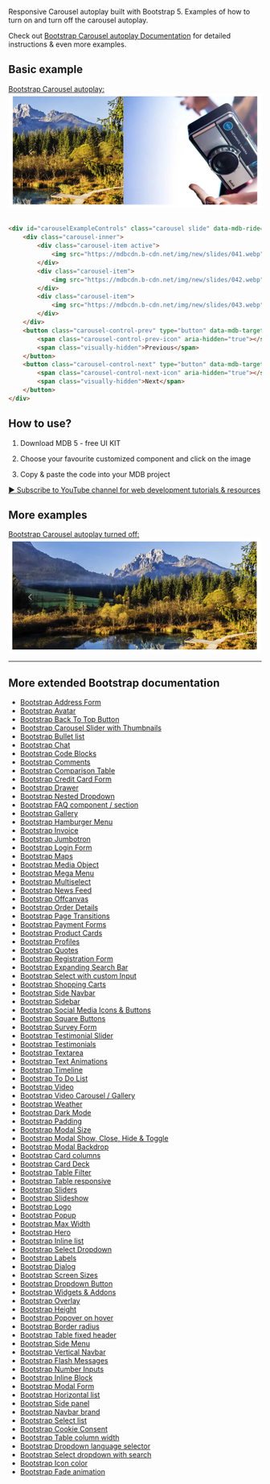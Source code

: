 
Responsive Carousel autoplay built with Bootstrap 5. Examples of how to turn on and turn off the carousel autoplay.

Check out [Bootstrap Carousel autoplay Documentation](https://mdbootstrap.com/docs/standard/extended/carousel-autoplay/) for detailed instructions & even more examples.

## Basic example

[Bootstrap Carousel autoplay:
![Bootstrap 5 Carousel autoplay](/assets/basic-example.png)](https://mdbootstrap.com/docs/standard/extended/carousel-autoplay/#section-basic-example)

```html

<div id="carouselExampleControls" class="carousel slide" data-mdb-ride="carousel">
    <div class="carousel-inner">
        <div class="carousel-item active">
            <img src="https://mdbcdn.b-cdn.net/img/new/slides/041.webp" class="d-block w-100" alt="Wild Landscape" />
        </div>
        <div class="carousel-item">
            <img src="https://mdbcdn.b-cdn.net/img/new/slides/042.webp" class="d-block w-100" alt="Camera" />
        </div>
        <div class="carousel-item">
            <img src="https://mdbcdn.b-cdn.net/img/new/slides/043.webp" class="d-block w-100" alt="Exotic Fruits" />
        </div>
    </div>
    <button class="carousel-control-prev" type="button" data-mdb-target="#carouselExampleControls" data-mdb-slide="prev">
        <span class="carousel-control-prev-icon" aria-hidden="true"></span>
        <span class="visually-hidden">Previous</span>
    </button>
    <button class="carousel-control-next" type="button" data-mdb-target="#carouselExampleControls" data-mdb-slide="next">
        <span class="carousel-control-next-icon" aria-hidden="true"></span>
        <span class="visually-hidden">Next</span>
    </button>
</div>

```

## How to use?

1. Download MDB 5 - free UI KIT

2. Choose your favourite customized component and click on the image

3. Copy & paste the code into your MDB project

[▶️ Subscribe to YouTube channel for web development tutorials & resources](https://www.youtube.com/MDBootstrap?sub_confirmation=1)

## More examples

[Bootstrap Carousel autoplay turned off:
![Bootstrap 5 Carousel autoplay](/assets/autoplay-turned-off.png)](https://mdbootstrap.com/docs/standard/extended/carousel-autoplay/#section-autoplay-turned-off)

___

## More extended Bootstrap documentation

<ul>
<li><a href="https://mdbootstrap.com/docs/standard/extended/bootstrap-address-form/">Bootstrap Address Form</a></li>
<li><a href="https://mdbootstrap.com/docs/standard/extended/avatar/">Bootstrap Avatar</a></li>
<li><a href="https://mdbootstrap.com/docs/standard/extended/back-to-top/">Bootstrap Back To Top Button</a></li>
<li><a href="https://mdbootstrap.com/docs/standard/extended/carousel-with-thumbnails/">Bootstrap Carousel Slider with Thumbnails</a></li>
<li><a href="https://mdbootstrap.com/docs/standard/extended/bullet-list/">Bootstrap Bullet list</a></li>
<li><a href="https://mdbootstrap.com/docs/standard/extended/chat/">Bootstrap Chat</a></li>
<li><a href="https://mdbootstrap.com/docs/standard/extended/code/">Bootstrap Code Blocks</a></li>
<li><a href="https://mdbootstrap.com/docs/standard/extended/comments/">Bootstrap Comments</a></li>
<li><a href="https://mdbootstrap.com/docs/standard/extended/bootstrap-comparison-table/">Bootstrap Comparison Table</a></li>
<li><a href="https://mdbootstrap.com/docs/standard/extended/credit-card/">Bootstrap Credit Card Form</a></li>
<li><a href="https://mdbootstrap.com/docs/standard/extended/drawer/">Bootstrap Drawer</a></li>
<li><a href="https://mdbootstrap.com/docs/standard/extended/dropdown-multilevel/">Bootstrap Nested Dropdown</a></li>
<li><a href="https://mdbootstrap.com/docs/standard/extended/faq/">Bootstrap FAQ component / section</a></li>
<li><a href="https://mdbootstrap.com/docs/standard/extended/gallery/">Bootstrap Gallery</a></li>
<li><a href="https://mdbootstrap.com/docs/standard/extended/hamburger-menu/">Bootstrap Hamburger Menu</a></li>
<li><a href="https://mdbootstrap.com/docs/standard/extended/bootstrap-invoice/">Bootstrap Invoice</a></li>
<li><a href="https://mdbootstrap.com/docs/standard/extended/jumbotron/">Bootstrap Jumbotron</a></li>
<li><a href="https://mdbootstrap.com/docs/standard/extended/login/">Bootstrap Login Form</a></li>
<li><a href="https://mdbootstrap.com/docs/standard/extended/maps/">Bootstrap Maps</a></li>
<li><a href="https://mdbootstrap.com/docs/standard/extended/media-object/">Bootstrap Media Object</a></li>
<li><a href="https://mdbootstrap.com/docs/standard/extended/mega-menu/">Bootstrap Mega Menu</a></li> 
<li><a href="https://mdbootstrap.com/docs/standard/extended/multiselect/">Bootstrap Multiselect</a></li> 
<li><a href="https://mdbootstrap.com/docs/standard/extended/news-feed/">Bootstrap News Feed</a></li> 
<li><a href="https://mdbootstrap.com/docs/standard/extended/offcanvas/">Bootstrap Offcanvas</a></li> 
<li><a href="https://mdbootstrap.com/docs/standard/extended/order-details/">Bootstrap Order Details</a></li> 
<li><a href="https://mdbootstrap.com/docs/standard/extended/page-transitions/">Bootstrap Page Transitions</a></li> 
<li><a href="https://mdbootstrap.com/docs/standard/extended/payment-forms/">Bootstrap Payment Forms</a></li> 
<li><a href="https://mdbootstrap.com/docs/standard/extended/product-cards/">Bootstrap Product Cards</a></li> 
<li><a href="https://mdbootstrap.com/docs/standard/extended/profiles/">Bootstrap Profiles</a></li>  
<li><a href="https://mdbootstrap.com/docs/standard/extended/quotes/">Bootstrap Quotes</a></li> 
<li><a href="https://mdbootstrap.com/docs/standard/extended/registration/">Bootstrap Registration Form</a></li> 
<li><a href="https://mdbootstrap.com/docs/standard/extended/search-expanding/">Bootstrap Expanding Search Bar</a></li> 
<li><a href="https://mdbootstrap.com/docs/standard/extended/select-with-custom-input//">Bootstrap Select with custom Input</a></li> 
<li><a href="https://mdbootstrap.com/docs/standard/extended/shopping-carts/">Bootstrap Shopping Carts</a></li> 
<li><a href="https://mdbootstrap.com/docs/standard/extended/side-navbar/">Bootstrap Side Navbar</a></li>  
<li><a href="https://mdbootstrap.com/docs/standard/extended/sidebar/">Bootstrap Sidebar</a></li>  
<li><a href="https://mdbootstrap.com/docs/standard/extended/social-media/">Bootstrap Social Media Icons & Buttons</a></li>  
<li><a href="https://mdbootstrap.com/docs/standard/extended/square-buttons/">Bootstrap Square Buttons</a></li>  
<li><a href="https://mdbootstrap.com/docs/standard/extended/bootstrap-survey-form/">Bootstrap Survey Form</a></li>  
<li><a href="https://mdbootstrap.com/docs/standard/extended/testimonial-slider/">Bootstrap Testimonial Slider</a></li>  
<li><a href="https://mdbootstrap.com/docs/standard/extended/testimonials/">Bootstrap Testimonials</a></li>  
<li><a href="https://mdbootstrap.com/docs/standard/extended/textarea/">Bootstrap Textarea</a></li>  
<li><a href="https://mdbootstrap.com/docs/standard/extended/css-text-animations/">Bootstrap Text Animations</a></li> 
<li><a href="https://mdbootstrap.com/docs/standard/extended/timeline/">Bootstrap Timeline</a></li>  
<li><a href="https://mdbootstrap.com/docs/standard/extended/to-do-list/">Bootstrap To Do List</a></li>  
<li><a href="https://mdbootstrap.com/docs/standard/extended/video/">Bootstrap Video</a></li>
<li><a href="https://mdbootstrap.com/docs/standard/extended/video-carousel/">Bootstrap Video Carousel / Gallery</a></li>  
<li><a href="https://mdbootstrap.com/docs/standard/extended/weather/">Bootstrap Weather</a></li> 
<li><a href="https://mdbootstrap.com/docs/standard/extended/dark-mode/">Bootstrap Dark Mode</a></li> 
<li><a href="https://mdbootstrap.com/docs/standard/extended/padding/">Bootstrap Padding</a></li> 
<li><a href="https://mdbootstrap.com/docs/standard/extended/modal-size/">Bootstrap Modal Size</a></li> 
<li><a href="https://mdbootstrap.com/docs/standard/extended/modal-methods/">Bootstrap Modal Show, Close, Hide & Toggle</a></li> 
<li><a href="https://mdbootstrap.com/docs/standard/extended/modal-backdrop/">Bootstrap Modal Backdrop</a></li> 
<li><a href="https://mdbootstrap.com/docs/standard/extended/card-columns/">Bootstrap Card columns</a></li> 
<li><a href="https://mdbootstrap.com/docs/standard/extended/card-deck/">Bootstrap Card Deck</a></li> 
<li><a href="https://mdbootstrap.com/docs/standard/extended/table-filter/">Bootstrap Table Filter</a></li> 
<li><a href="https://mdbootstrap.com/docs/standard/extended/table-responsive/">Bootstrap Table responsive</a></li> 
<li><a href="https://mdbootstrap.com/docs/standard/extended/slider/">Bootstrap Sliders</a></li> 
<li><a href="https://mdbootstrap.com/docs/standard/extended/slideshow/">Bootstrap Slideshow</a></li> 
<li><a href="https://mdbootstrap.com/docs/standard/extended/logo/">Bootstrap Logo</a></li> 
<li><a href="https://mdbootstrap.com/docs/standard/extended/popup/">Bootstrap Popup</a></li> 
<li><a href="https://mdbootstrap.com/docs/standard/extended/max-width/">Bootstrap Max Width</a></li> 
<li><a href="https://mdbootstrap.com/docs/standard/extended/hero/">Bootstrap Hero</a></li> 
<li><a href="https://mdbootstrap.com/docs/standard/extended/inline-list/">Bootstrap Inline list</a></li> 
<li><a href="https://mdbootstrap.com/docs/standard/extended/select-dropdown/">Bootstrap Select Dropdown</a></li> 
<li><a href="https://mdbootstrap.com/docs/standard/extended/labels/">Bootstrap Labels</a></li> 
<li><a href="https://mdbootstrap.com/docs/standard/extended/dialog/">Bootstrap Dialog</a></li> 
<li><a href="https://mdbootstrap.com/docs/standard/extended/screen-sizes/">Bootstrap Screen Sizes</a></li> 
<li><a href="https://mdbootstrap.com/docs/standard/extended/dropdown-button/">Bootstrap Dropdown Button</a></li> 
<li><a href="https://mdbootstrap.com/docs/standard/extended/widgets/">Bootstrap Widgets & Addons</a></li> 
<li><a href="https://mdbootstrap.com/docs/standard/extended/overlay/">Bootstrap Overlay</a></li> 
<li><a href="https://mdbootstrap.com/docs/standard/extended/height/">Bootstrap Height</a></li> 
<li><a href="https://mdbootstrap.com/docs/standard/extended/popover-on-hover/">Bootstrap Popover on hover</a></li> 
<li><a href="https://mdbootstrap.com/docs/standard/extended/border-radius/">Bootstrap Border radius</a></li> 
<li><a href="https://mdbootstrap.com/docs/standard/extended/table-fixed-header/">Bootstrap Table fixed header</a></li> 
<li><a href="https://mdbootstrap.com/docs/standard/extended/side-menu/">Bootstrap Side Menu</a></li> 
<li><a href="https://mdbootstrap.com/docs/standard/extended/vertical-navbar/">Bootstrap Vertical Navbar</a></li> 
<li><a href="https://mdbootstrap.com/docs/standard/extended/flash-messages">Bootstrap Flash Messages</a></li> 
<li><a href="https://mdbootstrap.com/docs/standard/extended/number-inputs/">Bootstrap Number Inputs</a></li> 
<li><a href="https://mdbootstrap.com/docs/standard/extended/inline-block/">Bootstrap Inline Block</a></li> 
<li><a href="https://mdbootstrap.com/docs/standard/extended/modal-form/">Bootstrap Modal Form</a></li> 
<li><a href="https://mdbootstrap.com/docs/standard/extended/horizontal-list/">Bootstrap Horizontal list</a></li> 
<li><a href="https://mdbootstrap.com/docs/standard/extended/side-panel/">Bootstrap Side panel</a></li> 
<li><a href="https://mdbootstrap.com/docs/standard/extended/navbar-brand/">Bootstrap Navbar brand</a></li> 
<li><a href="https://mdbootstrap.com/docs/standard/extended/select-list/">Bootstrap Select list</a></li>
<li><a href="https://mdbootstrap.com/docs/standard/extended/cookie-consent//">Bootstrap Cookie Consent</a></li>
<li><a href="https://mdbootstrap.com/docs/standard/extended/table-column-width/">Bootstrap Table column width</a></li>
<li><a href="https://mdbootstrap.com/docs/standard/extended/dropdown-language-selector/">Bootstrap Dropdown language selector</a></li>
<li><a href="https://mdbootstrap.com/docs/standard/extended/select-dropdown-with-search/">Bootstrap Select dropdown with search</a></li>
<li><a href="https://mdbootstrap.com/docs/standard/extended/icon-color/">Bootstrap Icon color</a></li>
<li><a href="https://mdbootstrap.com/docs/standard/extended/fade-animation/">Bootstrap Fade animation</a></li>

</ul>
